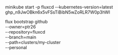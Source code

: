 minikube start -p fluxcd --kubernetes-version=latest
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

flux bootstrap github \
  --owner=ptr26 \
  --repository=fluxcd \
  --branch=main \
  --path=clusters/my-cluster \
  --personal
